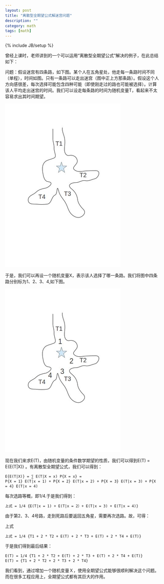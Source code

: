 ```yaml
---
layout: post
title: "离散型全期望公式解迷宫问题"
description: ""
category: math
tags: [math]
---
```

{% include JB/setup %}

曾经上课时，老师讲到的一个可以运用“离散型全期望公式”解决的例子，在此总结如下：

问题：假设迷宫有四条路，如下图。某个人在五角星处，他走每一条路时间不同（单程），时间如图。只有一条路可以走出迷宫（图中正上方那条路）。假设这个人方向感很差，每次选择可能包含四种可能（即使刚走过的路也可能被选择）。计算该人平均走出迷宫的时间。我们可以设走每条路的时间为随机变量T，看起来不太容易求出其时间期望。
<p><img src="/images/blogImgs/labyrinth1.jpg"></p>

于是，我们可以再设一个随机变量X，表示该人选择了哪一条路。我们将图中四条路分别标为1、2、3、4,如下图。
<p><img src="/images/blogImgs/labyrinth2.jpg"></p>

现在我们来求E(T)，由随机变量的条件数学期望的性质，我们可以得到E(T) = E{E(T|X)}  。有离散型全期望公式，我们可以得到：

    E{E(T|X)} = ∑ E(T|X = x) P{X = x} = 
    P{X = 1} E(T|x = 1) + P{X = 2} E(T|x = 2) + P{X = 3} E(T|x = 3) + P{X = 4} E(T|x = 4)

每次选路等概，即1/4.于是我们得到：

    上式 = 1/4 {E(T|x = 1) + E(T|x = 2）+ E(T|x = 3) + E(T|x = 4)}

由于第2、3、4号路，走到死路后要返回五角星，需要再次选路。故，可得：

上式 
    
    上式 = 1/4 {T1 + 2 * T2 + E(T) + 2 * T3 + E(T) + 2 * T4 + E(T)}

于是我们得到最后结果：

    E(T) = 1/4 {T1 + 2 * T2 + E(T) + 2 * T3 + E(T) + 2 * T4 + E(T)}
    E(T) = {T1 + 2 * T2 + 2 * T3 + 2 * T4}

我们看到，通过增加一个随机变量Ｘ，使用全期望公式能够很顺利解决这个问题。而在很多工程应用上，全期望公式都有其巨大的作用。
